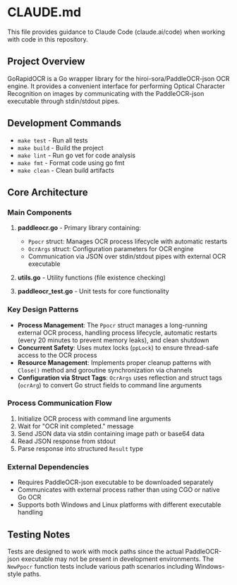 # CLAUDE.md

This file provides guidance to Claude Code (claude.ai/code) when working with code in this repository.

## Project Overview

GoRapidOCR is a Go wrapper library for the hiroi-sora/PaddleOCR-json OCR engine. It provides a convenient interface for performing Optical Character Recognition on images by communicating with the PaddleOCR-json executable through stdin/stdout pipes.

## Development Commands

- `make test` - Run all tests
- `make build` - Build the project 
- `make lint` - Run go vet for code analysis
- `make fmt` - Format code using go fmt
- `make clean` - Clean build artifacts

## Core Architecture

### Main Components

1. **paddleocr.go** - Primary library containing:
   - `Ppocr` struct: Manages OCR process lifecycle with automatic restarts
   - `OcrArgs` struct: Configuration parameters for OCR engine
   - Communication via JSON over stdin/stdout pipes with external OCR executable

2. **utils.go** - Utility functions (file existence checking)

3. **paddleocr_test.go** - Unit tests for core functionality

### Key Design Patterns

- **Process Management**: The `Ppocr` struct manages a long-running external OCR process, handling process lifecycle, automatic restarts (every 20 minutes to prevent memory leaks), and clean shutdown
- **Concurrent Safety**: Uses mutex locks (`ppLock`) to ensure thread-safe access to the OCR process
- **Resource Management**: Implements proper cleanup patterns with `Close()` method and goroutine synchronization via channels
- **Configuration via Struct Tags**: `OcrArgs` uses reflection and struct tags (`ocrArg`) to convert Go struct fields to command line arguments

### Process Communication Flow

1. Initialize OCR process with command line arguments
2. Wait for "OCR init completed." message 
3. Send JSON data via stdin containing image path or base64 data
4. Read JSON response from stdout
5. Parse response into structured `Result` type

### External Dependencies

- Requires PaddleOCR-json executable to be downloaded separately
- Communicates with external process rather than using CGO or native Go OCR
- Supports both Windows and Linux platforms with different executable handling

## Testing Notes

Tests are designed to work with mock paths since the actual PaddleOCR-json executable may not be present in development environments. The `NewPpocr` function tests include various path scenarios including Windows-style paths.